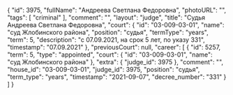{
    "id": 3975,
    "fullName": "Андреева Светлана Федоровна",
    "photoURL": "",
    "tags": [
        "criminal"
    ],
    "comment": "",
    "layout": "judge",
    "title": "Судья Андреева Светлана Федоровна",
    "court": {
        "id": "03-009-03-01",
        "name": "суд Жлобинского района",
        "position": "судья",
        "termType": "years",
        "term": 5,
        "description": "c 07.09.2021, на срок 5 лет, по указу 331",
        "timestamp": "07.09.2021"
    },
    "previousCourt": null,
    "career": [
        {
            "id": 5257,
            "term": 5,
            "type": "appointed",
            "court": {
                "id": "03-009-03-01",
                "name": "суд Жлобинского района"
            },
            "extra": {
                "judge_id": 3975
            },
            "comment": "",
            "house_id": "03-009-03-01",
            "judge_id": 3975,
            "position": "судья",
            "term_type": "years",
            "timestamp": "2021-09-07",
            "decree_number": "331"
        }
    ]
}
